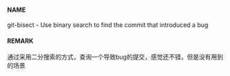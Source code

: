 #### NAME
git-bisect - Use binary search to find the commit that introduced a bug

#### REMARK
通过采用二分搜索的方式，查询一个导致bug的提交，感觉还不错，但是没有用到的场景
